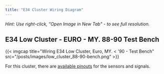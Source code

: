 ```yaml
---
title: "E34 Cluster Wiring Diagram"
---
```


*Hint: Use right-click, "Open Image in New Tab" - to see full resolution.*

## E34 Low Cluster - EURO - MY. 88-90 Test Bench

{{< imgcap title="Wiring E34 Low Cluster, Euro, MY. < '90 - Test Bench" src="/posts/images/low_cluster_88-90-bench.png" >}}

For this cluster, there are [available pinouts](/e34-pinout-diagram) for the sensors and signals.